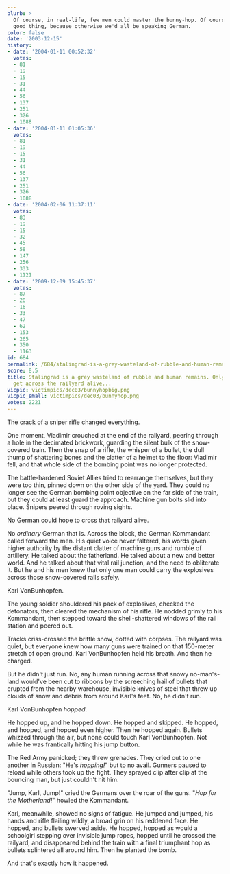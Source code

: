 ```yaml
---
blurb: >
  Of course, in real-life, few men could master the bunny-hop. Of course, that's a
  good thing, because otherwise we'd all be speaking German.
color: false
date: '2003-12-15'
history:
- date: '2004-01-11 00:52:32'
  votes:
  - 81
  - 19
  - 15
  - 31
  - 44
  - 56
  - 137
  - 251
  - 326
  - 1088
- date: '2004-01-11 01:05:36'
  votes:
  - 81
  - 19
  - 15
  - 31
  - 44
  - 56
  - 137
  - 251
  - 326
  - 1088
- date: '2004-02-06 11:37:11'
  votes:
  - 83
  - 19
  - 15
  - 32
  - 45
  - 58
  - 147
  - 256
  - 333
  - 1121
- date: '2009-12-09 15:45:37'
  votes:
  - 87
  - 20
  - 16
  - 33
  - 47
  - 62
  - 153
  - 265
  - 350
  - 1163
id: 684
permalink: /684/stalingrad-is-a-grey-wasteland-of-rubble-and-human-remains-only-one-man-can-get-across-the-railyard-alive/
score: 8.5
title: Stalingrad is a grey wasteland of rubble and human remains. Only One man can
  get across the railyard alive...
vicpic: victimpics/dec03/bunnyhopbig.png
vicpic_small: victimpics/dec03/bunnyhop.png
votes: 2221
---
```


The crack of a sniper rifle changed everything.

One moment, Vladimir crouched at the end of the railyard, peering
through a hole in the decimated brickwork, guarding the silent bulk of
the snow-covered train. Then the snap of a rifle, the whisper of a
bullet, the dull thump of shattering bones and the clatter of a helmet
to the floor: Vladimir fell, and that whole side of the bombing point
was no longer protected.

The battle-hardened Soviet Allies tried to rearrange themselves, but
they were too thin, pinned down on the other side of the yard. They
could no longer see the German bombing point objective on the far side
of the train, but they could at least guard the approach. Machine gun
bolts slid into place. Snipers peered through roving sights.

No German could hope to cross that railyard alive.

No *ordinary* German that is. Across the block, the German Kommandant
called forward the men. His quiet voice never faltered, his words given
higher authority by the distant clatter of machine guns and rumble of
artillery. He talked about the fatherland. He talked about a new and
better world. And he talked about that vital rail junction, and the need
to obliterate it. But he and his men knew that only one man could carry
the explosives across those snow-covered rails safely.

Karl VonBunhopfen.

The young soldier shouldered his pack of explosives, checked the
detonators, then cleared the mechanism of his rifle. He nodded grimly to
his Kommandant, then stepped toward the shell-shattered windows of the
rail station and peered out.

Tracks criss-crossed the brittle snow, dotted with corpses. The railyard
was quiet, but everyone knew how many guns were trained on that
150-meter stretch of open ground. Karl VonBunhopfen held his breath. And
then he charged.

But he didn't just run. No, any human running across that snowy
no-man's-land would've been cut to ribbons by the screeching hail of
bullets that erupted from the nearby warehouse, invisible knives of
steel that threw up clouds of snow and debris from around Karl's feet.
No, he didn't run.

Karl VonBunhopfen *hopped*.

He hopped up, and he hopped down. He hopped and skipped. He hopped, and
hopped, and hopped even higher. Then he hopped again. Bullets whizzed
through the air, but none could touch Karl VonBunhopfen. Not while he
was frantically hitting his jump button.

The Red Army panicked; they threw grenades. They cried out to one
another in Russian: "He's *hopping!*" but to no avail. Gunners paused to
reload while others took up the fight. They sprayed clip after clip at
the bouncing man, but just couldn't hit him.

"Jump, Karl, Jump!" cried the Germans over the roar of the guns. "*Hop
for the Motherland!*" howled the Kommandant.

Karl, meanwhile, showed no signs of fatigue. He jumped and jumped, his
hands and rifle flailing wildly, a broad grin on his reddened face. He
hopped, and bullets swerved aside. He hopped, hopped as would a
schoolgirl stepping over invisible jump ropes, hopped until he crossed
the railyard, and disappeared behind the train with a final triumphant
hop as bullets splintered all around him. Then he planted the bomb.

And that's exactly how it happened.
